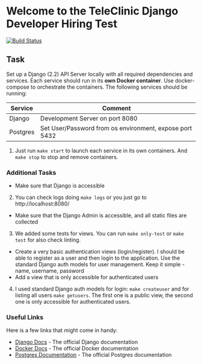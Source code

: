 # Welcome to the TeleClinic Django Developer Hiring Test

[![Build Status](https://travis-ci.com/eduzen/teleclinic.svg?token=DKEphQqLfK6FXyH2VKsg&branch=master)](https://travis-ci.com/eduzen/teleclinic)

## Task

Set up a Django (2.2) API Server locally with all required dependencies and services. Each service should run in its **own Docker container**. Use docker-compose to orchestrate the containers. The following services should be running:

| Service  | Comment                                                 |
| -------- | ------------------------------------------------------- |
| Django   | Development Server on port 8080                         |
| Postgres | Set User/Password from os environment, expose port 5432 |

1) Just run `make start` to launch each service in its own containers. And `make stop` to stop and remove containers.

### Additional Tasks

- Make sure that Django is accessible

2) You can check logs doing `make logs` or you just go to http://localhost:8080/

- Make sure that the Django Admin is accessible, and all static files are collected

3) We added some tests for views. You can run `make only-test` or `make test` for also check linting.

- Create a very basic authentication views (login/register). I should be able to register as a user and then login to the application. Use the standard Django auth models for user management. Keep it simple - name, username, password
- Add a view that is only accessible for authenticated users

4) I used standard Django auth models for login: `make createuser` and for listing all users `make getusers`.
The first one is a public view, the second one is only accessible for authenticated users.

### Useful Links

Here is a few links that might come in handy:

- [Django Docs](https://docs.djangoproject.com/) - The official Django documentation
- [Docker Docs](https://docs.docker.com//) - The official Docker documentation
- [Postgres Documentation](https://www.postgresql.org/) - The official Postgres documentation
